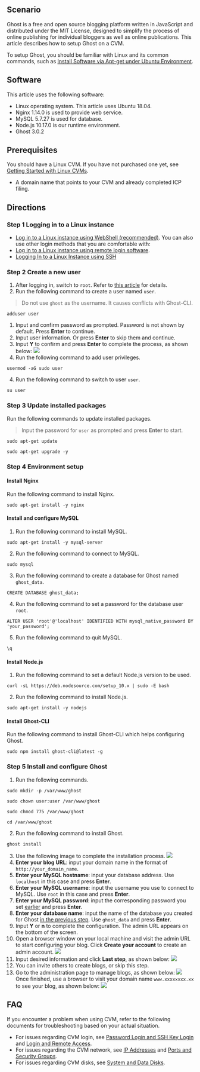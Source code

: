 ## Scenario
Ghost is a free and open source blogging platform written in JavaScript and distributed under the MIT License, designed to simplify the process of online publishing for individual bloggers as well as online publications. This article describes how to setup Ghost on a CVM. 

To setup Ghost, you should be familiar with Linux and its common commands, such as [Install Software via Apt-get under Ubuntu Environment](https://intl.cloud.tencent.com/document/product/213/2123).

## Software
This article uses the following software:
- Linux operating system. This article uses Ubuntu 18.04.
- Nginx 1.14.0 is used to provide web service.
- MySQL 5.7.27 is used for database.
- Node.js 10.17.0 is our runtime environment.
- Ghost 3.0.2


##  Prerequisites
You should have a Linux CVM. If you have not purchased one yet, see [Getting Started with Linux CVMs](http://intl.cloud.tencent.com/document/product/213/2936).
- A domain name that points to your CVM and already completed ICP filing.



## Directions

### Step 1 Logging in to a Linux instance
- [Log in to a Linux instance using WebShell (recommended)](https://intl.cloud.tencent.com/document/product/213/5436). You can also use other login methods that you are comfortable with:
- [Log in to a Linux instance using remote login software](https://intl.cloud.tencent.com/document/product/213/32502).
- [Logging In to a Linux Instance using SSH](https://intl.cloud.tencent.com/document/product/213/32501)

### Step 2 Create a new user
1. After logging in, switch to `root`. Refer to [this article](https://intl.intl.cloud.tencent.com/document/product/213/17278) for details.
2. Run the following command to create a user named `user`.
>Do not use `ghost` as the username. It causes conflicts with Ghost-CLI. 
>
```
adduser user
```
 1. Input and confirm password as prompted. Password is not shown by default. Press **Enter** to continue.
 2. Input user information. Or press **Enter** to skip them and continue.
 3. Input **Y** to confirm and press **Enter** to complete the process, as shown below:
 ![](https://main.qcloudimg.com/raw/66ca399607b89f2653668eb4b0cb71f5.png)
3. Run the following command to add user privileges.
```
usermod -aG sudo user
```
4. Run the following command to switch to user `user`.
```
su user
```

### Step 3 Update installed packages
Run the following commands to update installed packages.
>Input the password for `user` as prompted and press **Enter** to start.
>
```
sudo apt-get update
```
```
sudo apt-get upgrade -y
```

### Step 4 Environment setup
#### Install Nginx
Run the following command to install Nginx.
```
sudo apt-get install -y nginx 
```

#### Install and configure MySQL
1. Run the following command to install MySQL.
```
sudo apt-get install -y mysql-server 
```
2. Run the following command to connect to MySQL.
```
sudo mysql
```
3. <span id="database"></span>Run the following command to create a database for Ghost named `ghost_data`.
```
CREATE DATABASE ghost_data;
```
4. <span id="sercet"></span>Run the following command to set a password for the database user `root`.
```
ALTER USER 'root'@'localhost' IDENTIFIED WITH mysql_native_password BY 'your_password';
```
5. Run the following command to quit MySQL.
```
\q
```

#### Install Node.js
1. Run the following command to set a default Node.js version to be used.
```
curl -sL https://deb.nodesource.com/setup_10.x | sudo -E bash
```
2. Run the following command to install Node.js.
```
sudo apt-get install -y nodejs
```

#### Install Ghost-CLI
Run the following command to install Ghost-CLI which helps configuring Ghost.
```
sudo npm install ghost-cli@latest -g
```

### Step 5 Install and configure Ghost
1. Run the following commands.
```
sudo mkdir -p /var/www/ghost
```
```
sudo chown user:user /var/www/ghost
```
```
sudo chmod 775 /var/www/ghost
```
```
cd /var/www/ghost
```
2. Run the following command to install Ghost.
```
ghost install
```
3. Use the following image to complete the installation process.
![](https://main.qcloudimg.com/raw/6c3a3b9d083dfb253285f47d81e928b5.png)
 1. **Enter your blog URL**: input your domain name in the format of `http://your_domain_name`.
 2. **Enter your MySQL hostname**: input your database address. Use `localhost` in this case and press **Enter**.
 3. **Enter your MySQL username**: input the username you use to connect to MySQL. Use `root` in this case and press **Enter**.
 4. **Enter your MySQL password**: input the corresponding password you set [earlier](#secret) and press **Enter**.
 5. **Enter your database name**: input the name of the database you created for Ghost [in the previous step](#database). Use `ghost_data` and press **Enter**.
 6. Input **Y** or **n** to complete the configuration.
 The admin URL appears on the bottom of the screen.
4. Open a browser window on your local machine and visit the admin URL to start configuring your blog.
Click **Create your account** to create an admin account.
![](https://main.qcloudimg.com/raw/e2eeacd71eec4c27660eeb4797f83f2a.png)
5. Input desired information and click **Last step**, as shown below:
![](https://main.qcloudimg.com/raw/a7a81f16b811bdceeb429116ee23081c.png)
6. You can invite others to create blogs, or skip this step.
7. Go to the administration page to manage blogs, as shown below: 
![](https://main.qcloudimg.com/raw/fd9071dba9748ce8125f8597be0d248a.png)
Once finished, use a browser to visit your domain name `www.xxxxxxxx.xx` to see your blog, as shown below:
![](https://main.qcloudimg.com/raw/055decab4524eb9f2f5602fbd0502c7c.png)

## FAQ
If you encounter a problem when using CVM, refer to the following documents for troubleshooting based on your actual situation.
- For issues regarding CVM login, see [Password Login and SSH Key Login](https://intl.cloud.tencent.com/document/product/213/18120) and [Login and Remote Access](https://intl.cloud.tencent.com/document/product/213/17278).
- For issues regarding the CVM network, see [IP Addresses](https://intl.cloud.tencent.com/document/product/213/17285) and [Ports and Security Groups](https://intl.cloud.tencent.com/document/product/213/2502).
- For issues regarding CVM disks, see [System and Data Disks](https://intl.cloud.tencent.com/document/product/213/17351).

 
 
